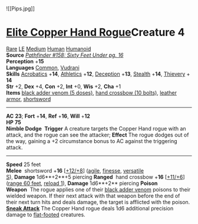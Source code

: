 ![[Pips.jpg]]
# [Elite Copper Hand Rogue](https://2e.aonprd.com/NPCs.aspx?ID=2485)Creature 4

[Rare](https://2e.aonprd.com/Traits.aspx?ID=137) [LE](https://2e.aonprd.com/Rules.aspx?ID=95) [Medium](https://2e.aonprd.com/Rules.aspx?ID=445) [Human](https://2e.aonprd.com/Traits.aspx?ID=90) [Humanoid](https://2e.aonprd.com/Traits.aspx?ID=91)   
**Source** [_Pathfinder #158: Sixty Feet Under pg. 16_](https://2e.aonprd.com/Sources.aspx?ID=47)  
**Perception** +**15**  
**Languages** [Common](https://2e.aonprd.com/Languages.aspx?ID=1), [Vudrani](https://2e.aonprd.com/Languages.aspx?ID=45)  
**Skills** [Acrobatics](https://2e.aonprd.com/Skills.aspx?ID=1) +**14**, [Athletics](https://2e.aonprd.com/Skills.aspx?ID=3) +**12**, [Deception](https://2e.aonprd.com/Skills.aspx?ID=5) +**13**, [Stealth](https://2e.aonprd.com/Skills.aspx?ID=15) +**14**, [Thievery](https://2e.aonprd.com/Skills.aspx?ID=17) +**14**  
**Str** +2, **Dex** +4, **Con** +2, **Int** +0, **Wis** +2, **Cha** +1  
**Items** [black adder venom (5 doses)](https://2e.aonprd.com/Equipment.aspx?ID=106), [hand crossbow (10 bolts)](https://2e.aonprd.com/Weapons.aspx?ID=69), [leather armor](https://2e.aonprd.com/Armor.aspx?ID=4), [shortsword](https://2e.aonprd.com/Weapons.aspx?ID=43)

---

**AC** **23**; **Fort** +**14**, **Ref** +**16**, **Will** +**12**  
**HP** **75**  
**Nimble Dodge**  **Trigger** A creature targets the Copper Hand rogue with an attack, and the rogue can see the attacker; **Effect** The rogue dodges out of the way, gaining a +2 circumstance bonus to AC against the triggering attack.

---

**Speed** 25 feet  
**Melee**  shortsword +**16** [[+12/+8](https://2e.aonprd.com/Rules.aspx?ID=322)] ([agile](https://2e.aonprd.com/Traits.aspx?ID=170), [finesse](https://2e.aonprd.com/Traits.aspx?ID=179), [versatile S](https://2e.aonprd.com/Traits.aspx?ID=200)), **Damage** 1d6**+2**+5 piercing
**Ranged**  hand crossbow +**16** [[+11/+6](https://2e.aonprd.com/Rules.aspx?ID=322)] ([range 60 feet](https://2e.aonprd.com/Traits.aspx?ID=248), [reload 1](https://2e.aonprd.com/Traits.aspx?ID=254)), **Damage** 1d6**+2** piercing
**Poison Weapon**  The rogue applies one of their [black adder venom](https://2e.aonprd.com/Equipment.aspx?ID=106) poisons to their wielded weapon. If their next attack with that weapon before the end of their next turn hits and deals damage, the target is afflicted with the poison.
**[Sneak Attack](https://2e.aonprd.com/MonsterAbilities.aspx?ID=34)** The Copper Hand rogue deals 1d6 additional precision damage to [flat-footed](https://2e.aonprd.com/Conditions.aspx?ID=16) creatures.